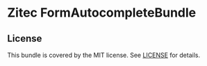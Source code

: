 # Zitec FormAutocompleteBundle

## License

This bundle is covered by the MIT license. See [LICENSE](LICENSE) for details.
